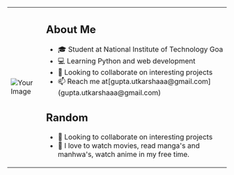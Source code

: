 <table>
  <tr>
    <td><img src=file:///C:/Users/Utkarsha%20Gupta/Downloads/565edd_17152e29e0b7499f882e505cdc0e4c9a~mv2.webp alt="Your Image"/></td>
    <td>
      <h2>About Me</h2>
      <ul>
        <li>🎓 Student at National Institute of Technology Goa</li>
        <li>💻 Learning Python and web development</li>
        <li>🚀 Looking to collaborate on interesting projects</li>
        <li>📫 Reach me at[gupta.utkarshaaa@gmail.com](gupta.utkarshaaa@gmail.com)</li>
      </ul>
      <h2>Random</h2>
      <ul>
        <li>🚀 Looking to collaborate on interesting projects</li>
        <li>🎌 I love to watch movies, read manga's and manhwa's, watch anime in my free time.</li>
      </ul>
    </td>
  </tr>
</table>


